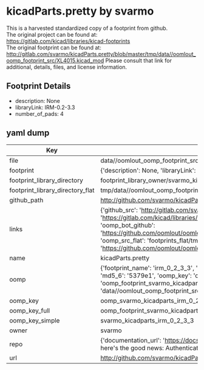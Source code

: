 # kicadParts.pretty by svarmo  
This is a harvested standardized copy of a footprint from github.  
The original project can be found at:  
https://gitlab.com/kicad/libraries/kicad-footprints  
The original footprint can be found at:
http://gitlab.com/svarmo/kicadParts.pretty/blob/master/tmp/data//oomlout_oomp_footprint_src/XL4015.kicad_mod
Please consult that link for additional, details, files, and license information.  
## Footprint Details
* description: None  
* libraryLink: IRM-0.2-3.3  
* number_of_pads: 4  
## yaml dump  
| Key | Value |  
| --- | --- |  
| file | data//oomlout_oomp_footprint_src/kicadParts.pretty/IRM-0.2-3.3.kicad_mod |  
| footprint | {'description': None, 'libraryLink': 'IRM-0.2-3.3', 'number_of_pads': 4} |  
| footprint_library_directory | footprint_library_owner/svarmo_kicadParts.pretty |  
| footprint_library_directory_flat | tmp/data//oomlout_oomp_footprint_src/footprints_flat/svarmo_kicadparts_irm_0_2_3_3/working |  
| github_path | http://github.com/svarmo/kicadParts.pretty/blob/master/tmp/data//oomlout_oomp_footprint_src/IRM-0.2-3.3.kicad_mod |  
| links | {'github_src': 'http://gitlab.com/svarmo/kicadParts.pretty/blob/master/tmp/data//oomlout_oomp_footprint_src/XL4015.kicad_mod', 'github_src_repo': 'https://gitlab.com/kicad/libraries/kicad-footprints', 'oomp_bot': 'tmp/data//oomlout_oomp_footprint_src/footprints/svarmo_kicadparts_irm_0_2_3_3/working', 'oomp_bot_github': 'https://github.com/oomlout/oomlout_oomp_footprint_bot/tree/main/tmp/data//oomlout_oomp_footprint_src/footprints/svarmo_kicadparts_irm_0_2_3_3/working', 'oomp_src_flat': 'footprints_flat/tmp/data//oomlout_oomp_footprint_src/footprints_flat/svarmo_kicadparts_irm_0_2_3_3/working', 'oomp_src_flat_github': 'https://github.com/oomlout/oomlout_oomp_footprint_src/tree/main/tmp/data//oomlout_oomp_footprint_src/footprints_flat/svarmo_kicadparts_irm_0_2_3_3/working'} |  
| name | kicadParts.pretty |  
| oomp | {'footprint_name': 'irm_0_2_3_3', 'library_name': 'kicadparts', 'md5': '5379e1954f9793be4f8dd368e3c1d08c', 'md5_10': '5379e1954f', 'md5_5': '5379e', 'md5_6': '5379e1', 'oomp_key': 'oomp_svarmo_kicadparts_irm_0_2_3_3', 'oomp_key_extra': 'oomp_footprint_svarmo_kicadparts_irm_0_2_3_3', 'oomp_key_full': 'oomp_footprint_svarmo_kicadparts_irm_0_2_3_3_5379e1', 'oomp_key_simple': 'svarmo_kicadparts_irm_0_2_3_3', 'original_filename': 'data//oomlout_oomp_footprint_src/kicadParts.pretty/IRM-0.2-3.3.kicad_mod', 'owner_name': 'svarmo'} |  
| oomp_key | oomp_svarmo_kicadparts_irm_0_2_3_3 |  
| oomp_key_full | oomp_footprint_svarmo_kicadparts_irm_0_2_3_3 |  
| oomp_key_simple | svarmo_kicadparts_irm_0_2_3_3 |  
| owner | svarmo |  
| repo | {'documentation_url': 'https://docs.github.com/rest/overview/resources-in-the-rest-api#rate-limiting', 'message': "API rate limit exceeded for 84.66.142.224. (But here's the good news: Authenticated requests get a higher rate limit. Check out the documentation for more details.)"} |  
| url | http://github.com/svarmo/kicadParts.pretty |  

